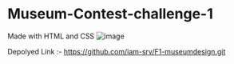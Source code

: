 # Museum-Contest-challenge-1
Made with HTML and CSS
![image](https://user-images.githubusercontent.com/117807050/236536686-b8c8618c-fba0-460e-917d-d9cc30daecbe.png)

Depolyed Link :- https://github.com/iam-srv/F1-museumdesign.git
